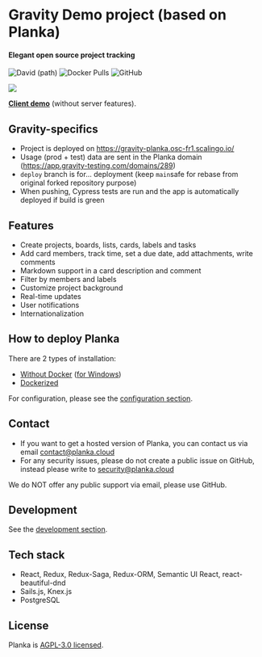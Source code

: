 # Gravity Demo project (based on Planka)

#### Elegant open source project tracking

![David (path)](https://img.shields.io/github/package-json/v/plankanban/planka) ![Docker Pulls](https://img.shields.io/docker/pulls/meltyshev/planka) ![GitHub](https://img.shields.io/github/license/plankanban/planka)

![](https://raw.githubusercontent.com/plankanban/planka/master/demo.gif)

[**Client demo**](https://plankanban.github.io/planka) (without server features).

## Gravity-specifics
- Project is deployed on https://gravity-planka.osc-fr1.scalingo.io/
- Usage (prod + test) data are sent in the Planka domain (https://app.gravity-testing.com/domains/289)
- `deploy` branch is for... deployment (keep `main`safe for rebase from original forked repository purpose)
- When pushing, Cypress tests are run and the app is automatically deployed if build is green

## Features

- Create projects, boards, lists, cards, labels and tasks
- Add card members, track time, set a due date, add attachments, write comments
- Markdown support in a card description and comment
- Filter by members and labels
- Customize project background
- Real-time updates
- User notifications
- Internationalization

## How to deploy Planka

There are 2 types of installation:

- [Without Docker](https://docs.planka.cloud/docs/installl-planka/Debian%20&%20Ubuntu) ([for Windows](https://docs.planka.cloud/docs/installl-planka/Windows))
- [Dockerized](https://docs.planka.cloud/docs/installl-planka/Docker%20Compose)

For configuration, please see the [configuration section](https://docs.planka.cloud/docs/category/configuration).

## Contact

- If you want to get a hosted version of Planka, you can contact us via email contact@planka.cloud
- For any security issues, please do not create a public issue on GitHub, instead please write to security@planka.cloud

We do NOT offer any public support via email, please use GitHub.

## Development

See the [development section](https://docs.planka.cloud/docs/Development).

## Tech stack

- React, Redux, Redux-Saga, Redux-ORM, Semantic UI React, react-beautiful-dnd
- Sails.js, Knex.js
- PostgreSQL

## License

Planka is [AGPL-3.0 licensed](https://github.com/plankanban/planka/blob/master/LICENSE).
